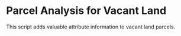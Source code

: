 # Parcel Analysis for Vacant Land
This script adds valuable attribute information to vacant land parcels.
